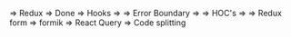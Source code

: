 => Redux => Done
=> Hooks =>
=> Error Boundary =>
=> HOC's =>
=> Redux form
=> formik
=> React Query
=> Code splitting
